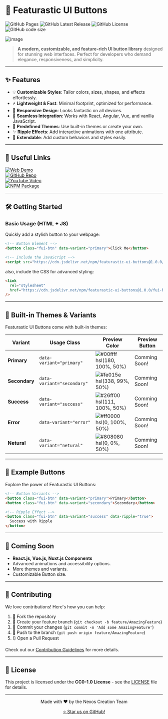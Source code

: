 # 🚀 Featurastic UI Buttons

![GitHub Pages](https://img.shields.io/github/deployments/nexoscreation/featurastic-ui-buttons/github-pages.svg?style=flat-square&color=cyan)
![GitHub Latest Release](https://img.shields.io/github/v/release/nexoscreation/featurastic-ui-buttons.svg?style=flat-square&color=cyan)
![GitHub License](https://img.shields.io/github/license/nexoscreation/featurastic-ui-buttons.svg?style=flat-square&color=cyan)
![GitHub code size](https://img.shields.io/github/languages/code-size/nexoscreation/featurastic-ui-buttons.svg?style=flat-square&color=cyan)

![image](https://github.com/user-attachments/assets/e5f981a7-8d70-4d87-897f-8254eca27383)

> **A modern, customizable, and feature-rich UI button library** designed for stunning web interfaces. Perfect for developers who demand elegance, responsiveness, and simplicity.

---

## ✨ Features

- 💡 **Customizable Styles**: Tailor colors, sizes, shapes, and effects effortlessly.
- ⚡ **Lightweight & Fast**: Minimal footprint, optimized for performance.
- 📱 **Responsive Design**: Looks fantastic on all devices.
- 🔌 **Seamless Integration**: Works with React, Angular, Vue, and vanilla JavaScript.
- 🌈 **Predefined Themes**: Use built-in themes or create your own.
- ✨ **Ripple Effects**: Add interactive animations with one attribute.
- 🌟 **Extendable**: Add custom behaviors and styles easily.

---

## 🔗 Useful Links

[![Web Demo](https://img.shields.io/badge/Web-Demo-blue?style=for-the-badge&logo=google-chrome)](https://nexoscreation.github.io/featurastic-ui-buttons)  
[![GitHub Repo](https://img.shields.io/badge/GitHub-Repo-green?style=for-the-badge&logo=github)](https://github.com/nexoscreation/featurastic-ui-buttons)  
[![YouTube Video](https://img.shields.io/badge/YouTube-Video-red?style=for-the-badge&logo=youtube)](https://youtu.be/rMnDe0iEGRs?si=Hghh_w4IZfM?)  
[![NPM Package](https://img.shields.io/badge/NPM-Package-orange?style=for-the-badge&logo=npm)](https://www.npmjs.com/package/featurastic-ui-buttons)  

---

## 🛠️ Getting Started

### Basic Usage (HTML + JS)

Quickly add a stylish button to your webpage:

```html
<!-- Button Element -->
<button class="fui-btn" data-variant="primary">Click Me</button>

<!-- Include the JavaScript -->
<script src="https://cdn.jsdelivr.net/npm/featurastic-ui-buttons@1.0.0/fui-buttons.js"></script>
```

also, include the CSS for advanced styling:

```html
<link
  rel="stylesheet"
  href="https://cdn.jsdelivr.net/npm/featurastic-ui-buttons@1.0.0/fui-buttons.css"
/>
```

---

## 🌟 Built-in Themes & Variants

Featurastic UI Buttons come with built-in themes:

| Variant       | Usage Class                | Preview Color                                                                    | Preview Button |
| ------------- | -------------------------- | -------------------------------------------------------------------------------- | -------------- |
| **Primary**   | `data-variant="primary"`   | ![#00ffff](https://via.placeholder.com/15/00ffff/00ffff.png) hsl(180, 100%, 50%) | Comming Soon!  |
| **Secondary** | `data-variant="secondary"` | ![#fe015e](https://via.placeholder.com/15/fe015e/fe015e.png) hsl(338, 99%, 50%)  | Comming Soon!  |
| **Success**   | `data-variant="success"`   | ![#26ff00](https://via.placeholder.com/15/26ff00/26ff00.png) hsl(111, 100%, 50%) | Comming Soon!  |
| **Error**     | `data-variant="error"`     | ![#ff0000](https://via.placeholder.com/15/ff0000/ff0000.png) hsl(0, 100%, 50%)   | Comming Soon!  |
| **Netural**   | `data-variant="netural"`   | ![#808080](https://via.placeholder.com/15/808080/808080.png) hsl(0, 0%, 50%)     | Comming Soon!  |

---

## 🌈 Example Buttons

Explore the power of Featurastic UI Buttons:

```html
<!-- Button Variants -->
<button class="fui-btn" data-variant="primary">Primary</button>
<button class="fui-btn" data-variant="secondary">Secondary</button>

<!-- Ripple Effect -->
<button class="fui-btn" data-variant="success" data-ripple="true">
  Success with Ripple
</button>
```

---

## 🎉 Coming Soon

- **React.js, Vue.js, Nuxt.js Components**
- Advanced animations and accessibility options.
- More themes and variants.
- Customizable Button size.

---

## 🤝 Contributing

We love contributions! Here's how you can help:

1. 🍴 Fork the repository
2. 🌿 Create your feature branch (`git checkout -b feature/AmazingFeature`)
3. 💾 Commit your changes (`git commit -m 'Add some AmazingFeature'`)
4. 🚀 Push to the branch (`git push origin feature/AmazingFeature`)
5. 🔃 Open a Pull Request

Check out our [Contribution Guidelines](CONTRIBUTING.md) for more details.

---

## 📄 License

This project is licensed under the **CC0-1.0 License** - see the [LICENSE](LICENSE) file for details.

---

<p align="center">
  Made with ❤️ by the Nexos Creation Team
</p>

<p align="center">
  <a href="https://github.com/nexoscreation/nuxt-google-translate/stargazers">⭐ Star us on GitHub!</a>
</p>
